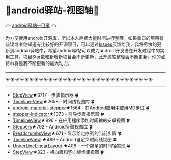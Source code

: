 # :running:android驿站-视图轴:running:
:point_right: [android驿站--目录](https://github.com/enChenging/android_posthouse) :point_left: 

为方便使用android开源库，所以本人耗费大量时间进行整理。如果收录的项目有错误或者你知道有比较好的开源项目，可以通过[Issues](https://github.com/enChenging/android_posthouse/issues)反馈给我，我将尽快的更新到android驿站中，希望android驿站可以成为android开发者在开发过程中的实用工具。项目Star数和新增新项目会不断更新，此开源库整理会不断更新，你的点赞:+1:将是我不断更新的最大动力。

<HR style="FILTER: progid:DXImageTransform.Microsoft.Shadow(color:#987cb9,direction:145,strength:15)" width="100%" color=#987cb9 SIZE=1>

:sunny::sunny::sunny::sunny::sunny::sunny::sunny::sunny::sunny::sunny::sunny::sunny::sunny::sunny::sunny::sunny::sunny::sunny::sunny::sunny::sunny::sunny::sunny::sunny::sunny::sunny::sunny::sunny::sunny::sunny::sunny:
<HR style="FILTER: progid:DXImageTransform.Microsoft.Shadow(color:#987cb9,direction:145,strength:15)" width="100%" color=#987cb9 SIZE=1>

- [StepView](https://github.com/baoyachi/StepView)★3717 - 步骤指示器  :four_leaf_clover:
- [Timeline-View](https://github.com/vipulasri/Timeline-View)★2658 - 时间线视图库  :four_leaf_clover:
- [android-material-stepper](https://github.com/stepstone-tech/android-material-stepper)★1564 - 在Android应用中使用MD步进 :four_leaf_clover:
- [stepper-indicator](https://github.com/badoualy/stepper-indicator)★1373 - 引导步骤指示器  :four_leaf_clover:
- [TimelineView](https://github.com/alorma/TimelineView)★996 - 在应用程序添加时间轴的安卓视图 :four_leaf_clover:
- [Steppers](https://github.com/drozdzynski/Steppers)★792 - Android步骤视图库 :four_leaf_clover: 
- [BreadcrumbsView](https://github.com/VictorAlbertos/BreadcrumbsView)★671 - 显示给定序列的当前步骤 :four_leaf_clover:
- [TimelineView](https://github.com/qapqap/TimelineView) ★489 - Android自定义时间线视图 :four_leaf_clover:
- [UnderLineLinearLayout](https://github.com/razerdp/UnderLineLinearLayout) ★406 - 一个简单的时间轴实现 :four_leaf_clover:
- [StepView](https://github.com/zhangxuyang321/StepView)★323 - 横向版和竖向版步骤视图 :four_leaf_clover:



        
